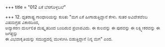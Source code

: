 +++
title = "012 ಏಕೆ ಬೆಸಗೊಳ್ಳಬಲೆ"

+++
12. ಧೃತರಾಷ್ಟ್ರ ಗಾಂಧಾರಿಯನ್ನು ಕುರಿತು "ಮಗ ಏಕೆ ಹೀಗಾಡುತ್ತಿದ್ದಾನೆ ಕೇಳು. ಸುತರ ಅವಿವೇಕವೆಂಬ ವಿಷಮಗ್ರಹ ವಿಕಾರದಿಂದ,  
ಅವ್ಯಾಕರಣ ದುರ್ಲಲಿತ ದುಷ್ಕೃತದಿಂದ ಬಂದಿರುವ ಪ್ರಲಾಪವಿದು. ಈ ಕುಲವನ್ನು ಈ ಪುರವನ್ನು ಈ ಲಕ್ಷ್ಮೀಕರವನ್ನು ಈ ಜಗತ್ತನ್ನು  
ಈ ವಿಭವಾಕೃತಿಯನ್ನು ಸಮುದ್ರದಲ್ಲಿ ಮುಳುಗಿಸಿ ಬಿಡುತ್ತಿದ್ದಾನೆ ನಿನ್ನ ಮಗ" ಎಂದ.